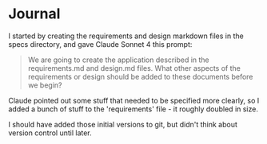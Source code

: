 # Journal

I started by creating the requirements and design markdown files in the specs directory, and gave Claude Sonnet 4 this prompt:

> We are going to create the application described in the requirements.md and design.md files. What other aspects of the requirements or design should be added to these documents before we begin?

Claude pointed out some stuff that needed to be specified more clearly, so I added a bunch of stuff to the 'requirements' file - it roughly doubled in size.

I should have added those initial versions to git, but didn't think about version control until later.
